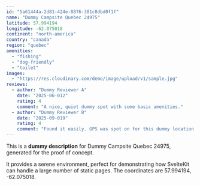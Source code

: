 ```yaml
---
id: "5a61444a-2d81-424e-8876-381c8dbd0f1f"
name: "Dummy Campsite Quebec 24975"
latitude: 57.994194
longitude: -62.075018
continent: "north-america"
country: "canada"
region: "quebec"
amenities:
  - "fishing"
  - "dog-friendly"
  - "toilet"
images:
  - "https://res.cloudinary.com/demo/image/upload/v1/sample.jpg"
reviews:
  - author: "Dummy Reviewer A"
    date: "2025-06-012"
    rating: 4
    comment: "A nice, quiet dummy spot with some basic amenities."
  - author: "Dummy Reviewer B"
    date: "2025-09-019"
    rating: 4
    comment: "Found it easily. GPS was spot on for this dummy location."
---
```


This is a **dummy description** for Dummy Campsite Quebec 24975, generated for the proof of concept.

It provides a serene environment, perfect for demonstrating how SvelteKit can handle a large number of static pages. The coordinates are 57.994194, -62.075018.
